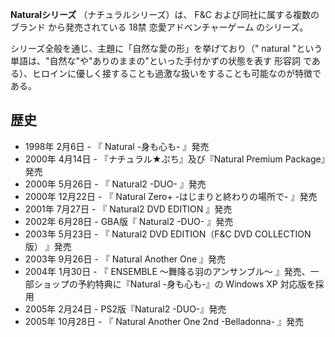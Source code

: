 **Naturalシリーズ** （ナチュラルシリーズ）は、  F&C  および同社に属する複数の  ブランド  から発売されている  18禁
恋愛アドベンチャーゲーム  のシリーズ。

シリーズ全般を通じ、主題に「自然な愛の形」を挙げており（"  natural  "という単語は、"自然な"や"ありのままの"といった手付かずの状態を表す
形容詞  である）、ヒロインに優しく接することも過激な扱いをすることも可能なのが特徴である。

##  歴史  

  * 1998年  2月6日  \- 『  Natural -身も心も-  』発売 
  * 2000年  4月14日  \- 『ナチュラル★ぷち』及び『Natural Premium Package』発売 
  * 2000年  5月26日  \- 『  Natural2 -DUO-  』発売 
  * 2000年  12月22日  \- 『  Natural Zero+ -はじまりと終わりの場所で-  』発売 
  * 2001年  7月27日  \- 『  Natural2 DVD EDITION  』発売 
  * 2002年  6月28日  \- GBA版『  Natural2 -DUO-  』発売 
  * 2003年  5月23日  \- 『  Natural2 DVD EDITION（F&C DVD COLLECTION版）  』発売 
  * 2003年  9月26日  \- 『  Natural Another One  』発売 
  * 2004年  1月30日  \- 『  ENSEMBLE 〜舞降る羽のアンサンブル〜  』発売、一部ショップの予約特典に『Natural -身も心も-』の  Windows XP  対応版を採用 
  * 2005年  2月24日  \- PS2版『Natural2 -DUO-』発売 
  * 2005年  10月28日  \- 『  Natural Another One 2nd -Belladonna-  』発売 

